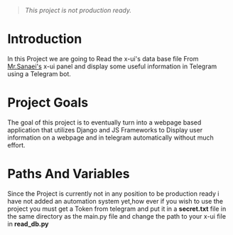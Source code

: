 
>*This project is not production ready.*

# Introduction
In this Project we are going to Read the x-ui's data base file From [Mr.Sanaei's](https://github.com/MHSanaei/3x-ui) x-ui panel and display some useful information in Telegram using a Telegram bot.
# Project Goals
The goal of this project is to eventually turn into a webpage based application that utilizes Django and JS Frameworks to Display user information on a webpage and in telegram automatically without much effort.

# Paths And Variables
Since the Project is currently not in any position to be production ready i have not added an automation system yet,how ever if you wish to use the project you must get a Token from telegram and put it in a **secret.txt** file in the same directory as the main.py file and change the path to your x-ui file in **read_db.py**
